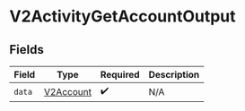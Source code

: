 # V2ActivityGetAccountOutput


## Fields

| Field                                         | Type                                          | Required                                      | Description                                   |
| --------------------------------------------- | --------------------------------------------- | --------------------------------------------- | --------------------------------------------- |
| `data`                                        | [V2Account](../../models/shared/v2account.md) | :heavy_check_mark:                            | N/A                                           |